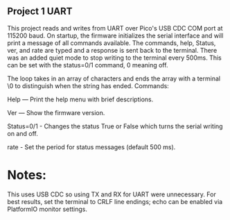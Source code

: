 ## Project 1 UART ##

This project reads and writes from UART over Pico's USB CDC COM port at 115200 baud. 
On startup, the firmware initializes the serial interface and will print a message of all commands available. The commands, help, Status, ver, and rate are typed and a response is sent back to the terminal. There was an added quiet mode to stop writing to the terminal every 500ms. This can be set with the status=0/1 command, 0 meaning off. 

The loop takes in an array of characters and ends the array with a terminal \0 to distinguish when the string has ended. 
Commands:

Help — Print the help menu with brief descriptions.

Ver — Show the firmware version.

Status=0/1 - Changes the status True or False which turns the serial writing on and off. 

rate<ms> - Set the period for status messages (default 500 ms).

# Notes: #

This uses USB CDC so using TX and RX for UART were unnecessary. 
For best results, set the terminal to CRLF line endings; echo can be enabled via PlatformIO monitor settings.

